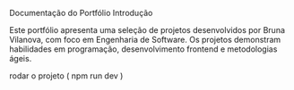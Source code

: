 Documentação do Portfólio
Introdução

Este portfólio apresenta uma seleção de projetos desenvolvidos por Bruna Vilanova, com foco em Engenharia de Software. Os projetos demonstram habilidades em programação, desenvolvimento frontend e metodologias ágeis.

rodar o projeto ( npm run dev )